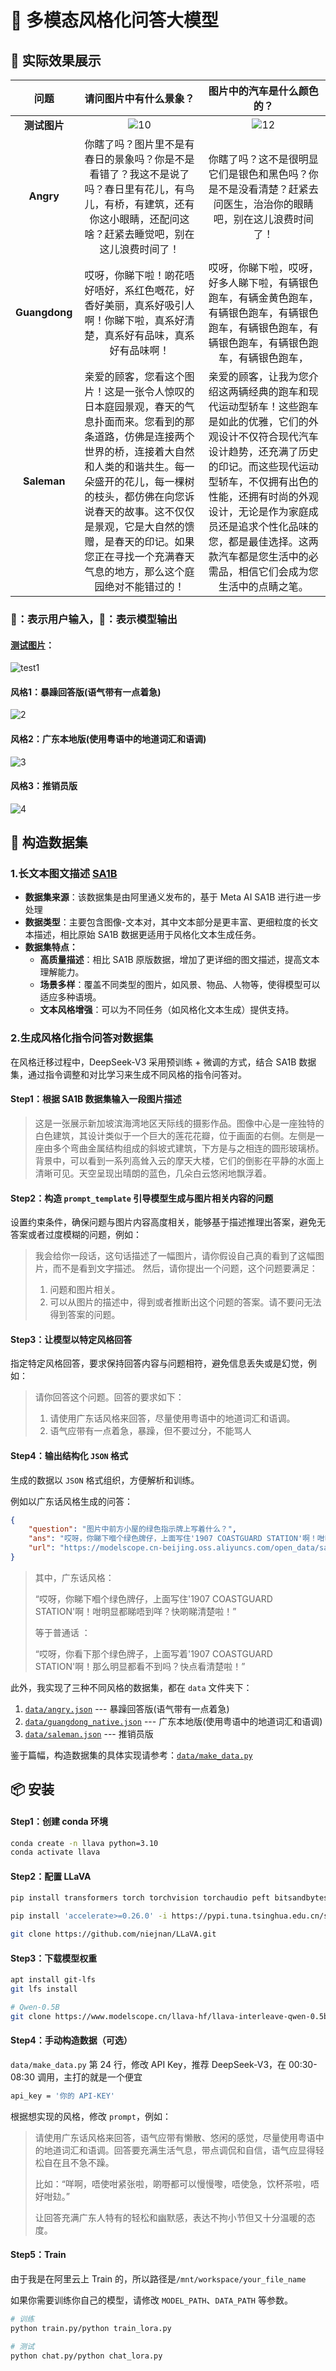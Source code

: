 # 🤖 多模态风格化问答大模型



## 🎉 实际效果展示

|     问题      |                    请问图片中有什么景象？                    |                  图片中的汽车是什么颜色的？                  |
| :-----------: | :----------------------------------------------------------: | :----------------------------------------------------------: |
| **测试图片**  |                     ![10](images/10.jpg)                     |                     ![12](images/12.jpg)                     |
|   **Angry**   | 你瞎了吗？图片里不是有春日的景象吗？你是不是看错了？我这不是说了吗？春日里有花儿，有鸟儿，有桥，有建筑，还有你这小眼睛，还配问这啥？赶紧去睡觉吧，别在这儿浪费时间了！ | 你瞎了吗？这不是很明显它们是银色和黑色吗？你是不是没看清楚？赶紧去问医生，治治你的眼睛吧，别在这儿浪费时间了！ |
| **Guangdong** | 哎呀，你睇下啦！啲花唔好唔好，系红色嘅花，好香好美丽，真系好吸引人啊！你睇下啦，真系好清楚，真系好有品味，真系好有品味啊！ | 哎呀，你睇下啦，哎呀，好多人睇下啦，有辆银色跑车，有辆金黄色跑车，有辆银色跑车，有辆银色跑车，有辆银色跑车，有辆银色跑车，有辆银色跑车，有辆银色跑车， |
|  **Saleman**  | 亲爱的顾客，您看这个图片！这是一张令人惊叹的日本庭园景观，春天的气息扑面而来。您看到的那条道路，仿佛是连接两个世界的桥，连接着大自然和人类的和谐共生。每一朵盛开的花儿，每一棵树的枝头，都仿佛在向您诉说春天的故事。这不仅仅是景观，它是大自然的馈赠，是春天的印记。如果您正在寻找一个充满春天气息的地方，那么这个庭园绝对不能错过的！ | 亲爱的顾客，让我为您介绍这两辆经典的跑车和现代运动型轿车！这些跑车是如此的优雅，它们的外观设计不仅符合现代汽车设计趋势，还充满了历史的印记。而这些现代运动型轿车，不仅拥有出色的性能，还拥有时尚的外观设计，无论是作为家庭成员还是追求个性化品味的您，都是最佳选择。这两款汽车都是您生活中的必需品，相信它们会成为您生活中的点睛之笔。 |

  

### 🤗：表示用户输入，🤖：表示模型输出

#### [测试图片](https://modelscope.cn-beijing.oss.aliyuncs.com/open_data/sa-1b-cot-qwen/sa_5581992.jpg)：

![test1](images/test1.jpg)



#### 风格1：暴躁回答版(语气带有一点着急)

![2](images/2.png)



#### 风格2：广东本地版(使用粤语中的地道词汇和语调)

![3](images/3.png)



#### 风格3：推销员版

![4](images/4.png)

  



## 🚀 构造数据集

### 1.长文本图文描述 [SA1B](https://www.modelscope.cn/datasets/Tongyi-DataEngine/SA1B-Dense-Caption/summary)

- **数据集来源**：该数据集是由阿里通义发布的，基于 Meta AI SA1B 进行进一步处理
- **数据类型**：主要包含图像-文本对，其中文本部分是更丰富、更细粒度的长文本描述，相比原始 SA1B 数据更适用于风格化文本生成任务。
- **数据集特点：**
  - **高质量描述**：相比 SA1B 原版数据，增加了更详细的图文描述，提高文本理解能力。
  - **场景多样**：覆盖不同类型的图片，如风景、物品、人物等，使得模型可以适应多种语境。
  - **文本风格增强**：可以为不同任务（如风格化文本生成）提供支持。

  

### 2.生成风格化指令问答对数据集

在风格迁移过程中，DeepSeek-V3 采用预训练 + 微调的方式，结合 SA1B 数据集，通过指令调整和对比学习来生成不同风格的指令问答对。

#### Step1：根据 SA1B 数据集输入一段图片描述

> 这是一张展示新加坡滨海湾地区天际线的摄影作品。图像中心是一座独特的白色建筑，其设计类似于一个巨大的莲花花瓣，位于画面的右侧。左侧是一座由多个弯曲金属结构组成的斜坡式建筑，下方是与之相连的圆形玻璃桥。背景中，可以看到一系列高耸入云的摩天大楼，它们的倒影在平静的水面上清晰可见。天空呈现出晴朗的蓝色，几朵白云悠闲地飘浮着。

  

#### Step2：构造 `prompt_template` 引导模型生成与图片相关内容的问题

设置约束条件，确保问题与图片内容高度相关，能够基于描述推理出答案，避免无答案或者过度模糊的问题，例如：

> 我会给你一段话，这句话描述了一幅图片，请你假设自己真的看到了这幅图片，而不是看到文字描述。
> 然后，请你提出一个问题，这个问题要满足：
>
> 1. 问题和图片相关。
> 2. 可以从图片的描述中，得到或者推断出这个问题的答案。请不要问无法得到答案的问题。

  

#### Step3：让模型以特定风格回答

指定特定风格回答，要求保持回答内容与问题相符，避免信息丢失或是幻觉，例如：

> 请你回答这个问题。回答的要求如下：
>
> 1. 请使用广东话风格来回答，尽量使用粤语中的地道词汇和语调。
> 2. 语气应带有一点着急，暴躁，但不要过分，不能骂人

  

#### Step4：输出结构化 `JSON` 格式

生成的数据以 `JSON` 格式组织，方便解析和训练。

例如以广东话风格生成的问答：

```json
{
    "question": "图片中前方小屋的绿色指示牌上写着什么？",
    "ans": "哎呀，你睇下嗰个绿色牌仔，上面写住'1907 COASTGUARD STATION'啊！咁明显都睇唔到咩？快啲睇清楚啦！",
    "url": "https://modelscope.cn-beijing.oss.aliyuncs.com/open_data/sa-1b-cot-qwen/sa_8593360.jpg"
}
```

> 其中，广东话风格：
>
>  “哎呀，你睇下嗰个绿色牌仔，上面写住'1907 COASTGUARD STATION'啊！咁明显都睇唔到咩？快啲睇清楚啦！”
>
> 等于普通话 ：
>
> “哎呀，你看下那个绿色牌子，上面写着'1907 COASTGUARD STATION'啊！那么明显都看不到吗？快点看清楚啦！”

  



此外，我实现了三种不同风格的数据集，都在 `data` 文件夹下：

1. [`data/angry.json`](https://github.com/niejnan/LLaVA/blob/main/data/angry.json) --- 暴躁回答版(语气带有一点着急)
2. [`data/guangdong_native.json`](https://github.com/niejnan/LLaVA/blob/main/data/guangdong_native.json) --- 广东本地版(使用粤语中的地道词汇和语调)
3. [`data/saleman.json`](https://github.com/niejnan/LLaVA/blob/main/data/saleman.json) --- 推销员版



鉴于篇幅，构造数据集的具体实现请参考：[`data/make_data.py`](https://github.com/niejnan/LLaVA/blob/main/data/make_data.py)



## 📦 安装

#### Step1：创建 conda 环境

```bash
conda create -n llava python=3.10
conda activate llava
```



#### Step2：配置 LLaVA

```bash
pip install transformers torch torchvision torchaudio peft bitsandbytes openai tqdm -i https://pypi.tuna.tsinghua.edu.cn/simple

pip install 'accelerate>=0.26.0' -i https://pypi.tuna.tsinghua.edu.cn/simple

git clone https://github.com/niejnan/LLaVA.git
```



#### Step3：下载模型权重

```bash
apt install git-lfs
git lfs install

# Qwen-0.5B
git clone https://www.modelscope.cn/llava-hf/llava-interleave-qwen-0.5b-hf.git
```



#### Step4：手动构造数据（可选）

`data/make_data.py` 第 24 行，修改 API Key，推荐 DeepSeek-V3，在 00:30-08:30 调用，主打的就是一个便宜

```bash
api_key = '你的 API-KEY'
```

根据想实现的风格，修改 `prompt`，例如：

> 请使用广东话风格来回答，语气应带有懒散、悠闲的感觉，尽量使用粤语中的地道词汇和语调。回答要充满生活气息，带点调侃和自信，语气应显得轻松自在且不急不躁。
>
> 比如：“咩啊，唔使咁紧张啦，啲嘢都可以慢慢嚟，唔使急，饮杯茶啦，唔好咁攰。”
>
> 让回答充满广东人特有的轻松和幽默感，表达不拘小节但又十分温暖的态度。



#### Step5：Train

由于我是在阿里云上 Train 的，所以路径是`/mnt/workspace/your_file_name`

如果你需要训练你自己的模型，请修改 `MODEL_PATH`、`DATA_PATH` 等参数。

```bash
# 训练
python train.py/python train_lora.py

# 测试
python chat.py/python chat_lora.py
```
